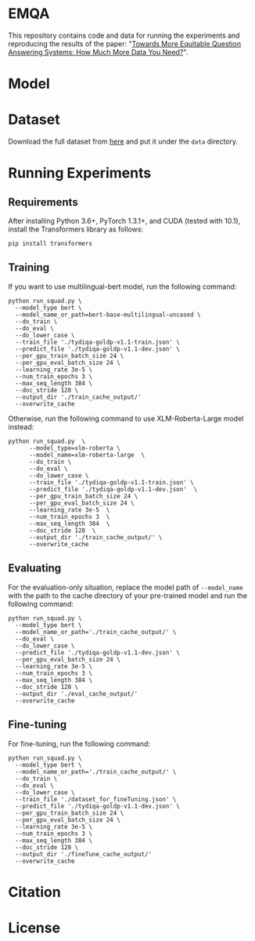 # EMQA

This repository contains code and data for running the experiments and reproducing the results of the paper: "[Towards More Equitable Question Answering Systems: How Much More Data You Need?](link)".

# Model


# Dataset
Download the full dataset from [here](link) and put it under the ```data``` directory.

# Running Experiments


## Requirements
After installing Python 3.6+, PyTorch 1.3.1+, and CUDA (tested with 10.1), install the Transformers library as follows:
```
pip install transformers
```

## Training
If you want to use multilingual-bert model, run the following command:
```
python run_squad.py \
  --model_type bert \
  --model_name_or_path=bert-base-multilingual-uncased \
  --do_train \
  --do_eval \
  --do_lower_case \
  --train_file './tydiqa-goldp-v1.1-train.json' \
  --predict_file './tydiqa-goldp-v1.1-dev.json' \
  --per_gpu_train_batch_size 24 \
  --per_gpu_eval_batch_size 24 \
  --learning_rate 3e-5 \
  --num_train_epochs 3 \
  --max_seq_length 384 \
  --doc_stride 128 \
  --output_dir './train_cache_output/'
  --overwrite_cache
```
Otherwise, run the following command to use XLM-Roberta-Large model instead:
```
python run_squad.py  \
      --model_type=xlm-roberta \
      --model_name=xlm-roberta-large  \
      --do_train \
      --do_eval \
      --do_lower_case \
      --train_file './tydiqa-goldp-v1.1-train.json' \
      --predict_file './tydiqa-goldp-v1.1-dev.json'  \
      --per_gpu_train_batch_size 24 \
      --per_gpu_eval_batch_size 24 \
      --learning_rate 3e-5  \
      --num_train_epochs 3  \
      --max_seq_length 384  \
      --doc_stride 128  \
      --output_dir './train_cache_output/' \
      --overwrite_cache
```

## Evaluating
For the evaluation-only situation, replace the model path of ```--model_name``` with the path to the cache directory of your pre-trained model and run the following command:
```
python run_squad.py \
  --model_type bert \
  --model_name_or_path='./train_cache_output/' \
  --do_eval \
  --do_lower_case \
  --predict_file './tydiqa-goldp-v1.1-dev.json' \
  --per_gpu_eval_batch_size 24 \
  --learning_rate 3e-5 \
  --num_train_epochs 3 \
  --max_seq_length 384 \
  --doc_stride 128 \
  --output_dir './eval_cache_output/'
  --overwrite_cache
```

## Fine-tuning
For fine-tuning, run the following command:
```
python run_squad.py \
  --model_type bert \
  --model_name_or_path='./train_cache_output/' \
  --do_train \
  --do_eval \
  --do_lower_case \
  --train_file './dataset_for_fineTuning.json' \
  --predict_file './tydiqa-goldp-v1.1-dev.json' \
  --per_gpu_train_batch_size 24 \
  --per_gpu_eval_batch_size 24 \
  --learning_rate 3e-5 \
  --num_train_epochs 3 \
  --max_seq_length 384 \
  --doc_stride 128 \
  --output_dir './fineTune_cache_output/'
  --overwrite_cache
```


# Citation


# License


